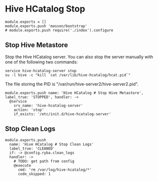 
# Hive HCatalog Stop

    module.exports = []
    module.exports.push 'masson/bootstrap'
    # module.exports.push require('./index').configure

## Stop Hive Metastore

Stop the Hive HCatalog server. You can also stop the server manually with one of
the following two commands:

```
service hive-hcatalog-server stop
su -l hive -c "kill `cat /var/lib/hive-hcatalog/hcat.pid`"
```

The file storing the PID is "/var/run/hive-server2/hive-server2.pid".

    module.exports.push name: 'Hive HCatalog # Stop Hive Metastore', label_true: 'STOPPED', handler: ->
      @service
        srv_name: 'hive-hcatalog-server'
        action: 'stop'
        if_exists: '/etc/init.d/hive-hcatalog-server'

## Stop Clean Logs

    module.exports.push
      name: 'Hive HCatalog # Stop Clean Logs'
      label_true: 'CLEANED'
      if: -> @config.ryba.clean_logs
      handler: ->
        # TODO: get path from config
        @execute
          cmd: 'rm /var/log/hive-hcatalog/*'
          code_skipped: 1
